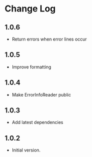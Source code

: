 # Change Log

## 1.0.6

- Return errors when error lines occur

## 1.0.5

- Improve formatting

## 1.0.4

- Make ErrorInfoReader public

## 1.0.3

- Add latest dependencies

## 1.0.2

- Initial version.
